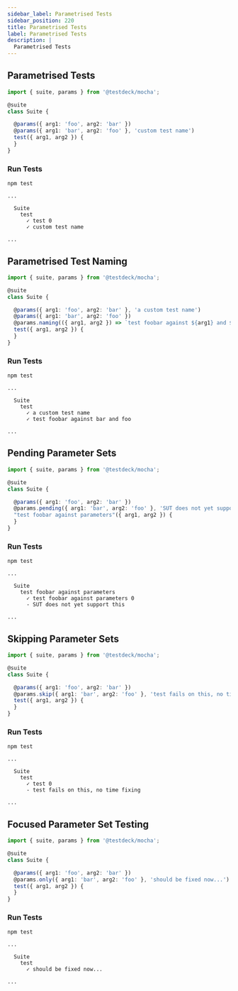 ```yaml
---
sidebar_label: Parametrised Tests
sidebar_position: 220
title: Parametrised Tests
label: Parametrised Tests
description: |
  Parametrised Tests
---
```


## Parametrised Tests

```typescript showLineNumbers
import { suite, params } from '@testdeck/mocha';

@suite
class Suite {

  @params({ arg1: 'foo', arg2: 'bar' })
  @params({ arg1: 'bar', arg2: 'foo' }, 'custom test name')
  test({ arg1, arg2 }) {
  }
}
```

### Run Tests

```shell showLineNumbers
npm test

...

  Suite
    test
      ✓ test 0
      ✓ custom test name

...
```



## Parametrised Test Naming

```typescript showLineNumbers
import { suite, params } from '@testdeck/mocha';

@suite
class Suite {

  @params({ arg1: 'foo', arg2: 'bar' }, 'a custom test name')
  @params({ arg1: 'bar', arg2: 'foo' })
  @params.naming(({ arg1, arg2 }) => `test foobar against ${arg1} and ${arg2}`)
  test({ arg1, arg2 }) {
  }
}
```

### Run Tests

```shell showLineNumbers
npm test

...

  Suite
    test
      ✓ a custom test name
      ✓ test foobar against bar and foo

...
```



## Pending Parameter Sets

```typescript showLineNumbers
import { suite, params } from '@testdeck/mocha';

@suite
class Suite {

  @params({ arg1: 'foo', arg2: 'bar' })
  @params.pending({ arg1: 'bar', arg2: 'foo' }, 'SUT does not yet support this')
  "test foobar against parameters"({ arg1, arg2 }) {
  }
}
```

### Run Tests

```shell showLineNumbers
npm test

...

  Suite
    test foobar against parameters
      ✓ test foobar against parameters 0
      - SUT does not yet support this

...
```



## Skipping Parameter Sets

```typescript showLineNumbers
import { suite, params } from '@testdeck/mocha';

@suite
class Suite {

  @params({ arg1: 'foo', arg2: 'bar' })
  @params.skip({ arg1: 'bar', arg2: 'foo' }, 'test fails on this, no time fixing')
  test({ arg1, arg2 }) {
  }
}
```

### Run Tests

```shell showLineNumbers
npm test

...

  Suite
    test
      ✓ test 0
      - test fails on this, no time fixing

...
```



## Focused Parameter Set Testing

```typescript showLineNumbers
import { suite, params } from '@testdeck/mocha';

@suite
class Suite {

  @params({ arg1: 'foo', arg2: 'bar' })
  @params.only({ arg1: 'bar', arg2: 'foo' }, 'should be fixed now...')
  test({ arg1, arg2 }) {
  }
}
```

### Run Tests

```shell showLineNumbers
npm test

...

  Suite
    test
      ✓ should be fixed now...

...
```
